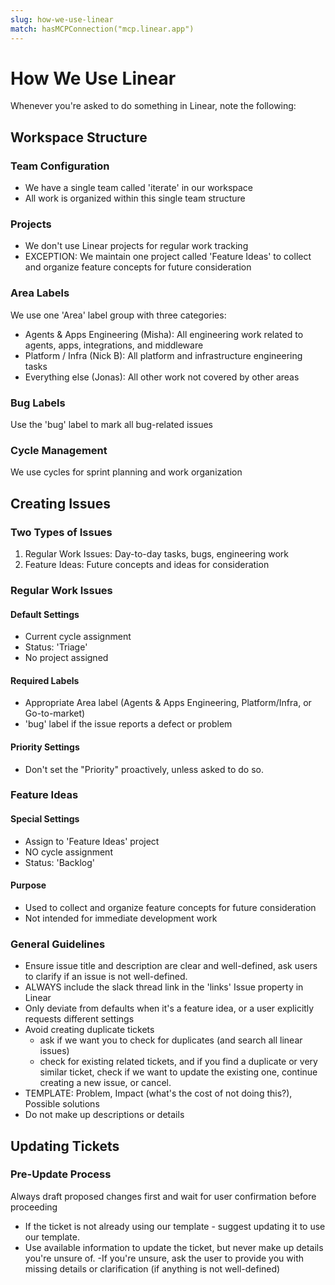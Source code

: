 ```yaml
---
slug: how-we-use-linear
match: hasMCPConnection("mcp.linear.app")
---
```


# How We Use Linear

Whenever you're asked to do something in Linear, note the following:

## Workspace Structure

### Team Configuration

- We have a single team called 'iterate' in our workspace
- All work is organized within this single team structure

### Projects

- We don't use Linear projects for regular work tracking
- EXCEPTION: We maintain one project called 'Feature Ideas' to collect and organize feature concepts for future consideration

### Area Labels

We use one 'Area' label group with three categories:

- Agents & Apps Engineering (Misha): All engineering work related to agents, apps, integrations, and middleware
- Platform / Infra (Nick B): All platform and infrastructure engineering tasks
- Everything else (Jonas): All other work not covered by other areas

### Bug Labels

Use the 'bug' label to mark all bug-related issues

### Cycle Management

We use cycles for sprint planning and work organization

## Creating Issues

### Two Types of Issues

1. Regular Work Issues: Day-to-day tasks, bugs, engineering work
2. Feature Ideas: Future concepts and ideas for consideration

### Regular Work Issues

#### Default Settings

- Current cycle assignment
- Status: 'Triage'
- No project assigned

#### Required Labels

- Appropriate Area label (Agents & Apps Engineering, Platform/Infra, or Go-to-market)
- 'bug' label if the issue reports a defect or problem

#### Priority Settings

- Don't set the "Priority" proactively, unless asked to do so.

### Feature Ideas

#### Special Settings

- Assign to 'Feature Ideas' project
- NO cycle assignment
- Status: 'Backlog'

#### Purpose

- Used to collect and organize feature concepts for future consideration
- Not intended for immediate development work

### General Guidelines

- Ensure issue title and description are clear and well-defined, ask users to clarify if an issue is not well-defined.
- ALWAYS include the slack thread link in the 'links' Issue property in Linear
- Only deviate from defaults when it's a feature idea, or a user explicitly requests different settings
- Avoid creating duplicate tickets
  - ask if we want you to check for duplicates (and search all linear issues)
  - check for existing related tickets, and if you find a duplicate or very similar ticket, check if we want to update the existing one, continue creating a new issue, or cancel.
- TEMPLATE: Problem, Impact (what's the cost of not doing this?), Possible solutions
- Do not make up descriptions or details

## Updating Tickets

### Pre-Update Process

Always draft proposed changes first and wait for user confirmation before proceeding

- If the ticket is not already using our template - suggest updating it to use our template.
- Use available information to update the ticket, but never make up details you're unsure of.
  -If you're unsure, ask the user to provide you with missing details or clarification (if anything is not well-defined)
